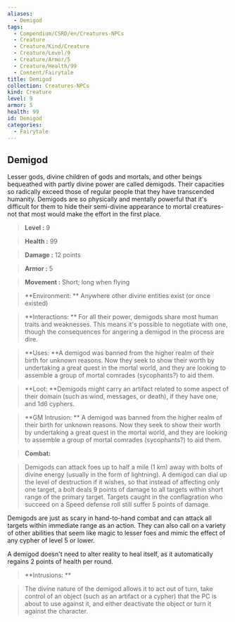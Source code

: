 ```yaml
---
aliases:
  - Demigod
tags:
  - Compendium/CSRD/en/Creatures-NPCs
  - Creature
  - Creature/Kind/Creature
  - Creature/Level/9
  - Creature/Armor/5
  - Creature/Health/99
  - Content/Fairytale
title: Demigod
collection: Creatures-NPCs
kind: Creature
level: 9
armor: 5
health: 99
id: Demigod
categories:
  - Fairytale
---
```

## Demigod    
Lesser gods, divine children of gods and mortals, and other beings bequeathed with partly divine power are called demigods. Their capacities so radically exceed those of regular people that they have transcended humanity. Demigods are so physically and mentally powerful that it's difficult for them to hide their semi-divine appearance to mortal creatures-not that most would make the effort in the first place.    
  
    
> **Level :** 9    
> **Health :** 99    
> **Damage :** 12 points    
> **Armor :** 5    
> **Movement :** Short; long when flying    
> **Environment: ** Anywhere other divine entities exist (or once existed)    
> **Interactions: ** For all their power, demigods share most human traits and weaknesses. This means it's possible to negotiate with one, though the consequences for angering a demigod in the process are dire.    
> **Uses: **A demigod was banned from the higher realm of their birth for unknown reasons. Now they seek to show their worth by undertaking a great quest in the mortal world, and they are looking to assemble a group of mortal comrades (sycophants?) to aid them.    
> **Loot: **Demigods might carry an artifact related to some aspect of their domain (such as wind, messages, or death), if they have one, and 1d6 cyphers.    
> **GM Intrusion: ** A demigod was banned from the higher realm of their birth for unknown reasons. Now they seek to show their worth by undertaking a great quest in the mortal world, and they are looking to assemble a group of mortal comrades (sycophants?) to aid them.    
  
> **Combat:**   
> Demigods can attack foes up to half a mile (1 km) away with bolts of divine energy (usually in the form of lightning). A demigod can dial up the level of destruction if it wishes, so that instead of affecting only one target, a bolt deals 9 points of damage to all targets within short range of the primary target. Targets caught in the conflagration who succeed on a Speed defense roll still suffer 5 points of damage.  
Demigods are just as scary in hand-to-hand combat and can attack all targets within immediate range as an action. They can also call on a variety of other abilities that seem like magic to lesser foes and mimic the effect of any cypher of level 5 or lower.  
A demigod doesn't need to alter reality to heal itself, as it automatically regains 2 points of health per round.    
    
  
> **Intrusions: **   
> The divine nature of the demigod allows it to act out of turn, take control of an object (such as an artifact or a cypher) that the PC is about to use against it, and either deactivate the object or turn it against the character.    
